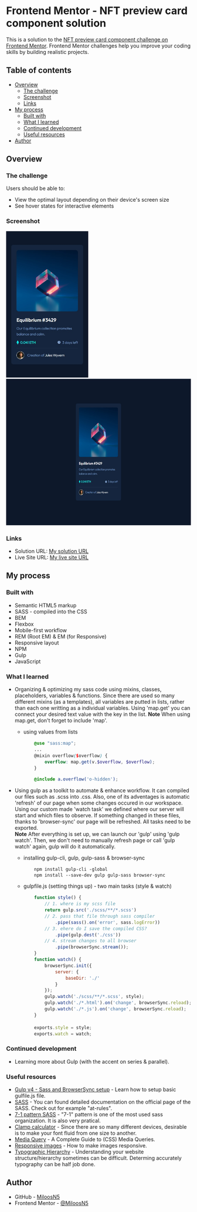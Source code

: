 # Frontend Mentor - NFT preview card component solution

This is a solution to the [NFT preview card component challenge on Frontend Mentor](https://www.frontendmentor.io/challenges/nft-preview-card-component-SbdUL_w0U). Frontend Mentor challenges help you improve your coding skills by building realistic projects.  

## Table of contents

- [Overview](#overview)
  - [The challenge](#the-challenge)
  - [Screenshot](#screenshot)
  - [Links](#links)
- [My process](#my-process)
  - [Built with](#built-with)
  - [What I learned](#what-i-learned)
  - [Continued development](#continued-development)
  - [Useful resources](#useful-resources)
- [Author](#author)

## Overview

### The challenge

Users should be able to:

- View the optimal layout depending on their device's screen size
- See hover states for interactive elements

### Screenshot
<div>
  <img src="solution_images/solution_mobile375.jpg" width="auto" height="400" src="solution on mobile view"/>
  <img src="solution_images/solution_desktop1440.jpg" width="auto" height="400" src="solution on desktop view"/>
</div>

### Links

- Solution URL: [My solution URL](https://github.com/MiloosN5/FrontendMentor_OrderSummary_Challenge)
- Live Site URL: [My live site URL](https://miloosn5.github.io/FrontendMentor_OrderSummary_Challenge/)


## My process

### Built with

- Semantic HTML5 markup
- SASS - compiled into the CSS
- BEM
- Flexbox
- Mobile-first workflow
- REM (Root EM) & EM (for Responsive)
- Responsive layout
- NPM
- Gulp
- JavaScript

### What I learned

* Organizing & optimizing my sass code using mixins, classes, placeholders, variables & functions. Since there are used so many different mixins (as a templates), all variables are putted in lists, rather than each one writting as a individual variables. Using 'map.get' you can connect your desired text value with the key in the list. 
**Note** When using map.get, don't forget to include 'map'.

  * using values from lists 
    ```scss
        @use "sass:map";
        ...
        @mixin overflow($overflow) {
            overflow: map.get(v.$overflow, $overflow);
        }
    ```
    ```scss
        @include a.overflow('o-hidden');
    ```
      
* Using gulp as a toolkit to automate & enhance workflow. It can compiled our files such as .scss into .css. Also, one of its adventages is automatic 'refresh' of our page when some changes occured in our workspace. Using our custom made 'watch task' we defined where our server will start and which files to observe. If something changed in these files, thanks to 'browser-sync' our page will be refreshed. All tasks need to be exported.  
**Note** After everything is set up, we can launch our 'gulp' using 'gulp watch'. Then, we don't need to manually refresh page or call 'gulp watch' again, gulp will do it automatically. 

  * installing gulp-cli, gulp, gulp-sass & browser-sync
    ```
        npm install gulp-cli -global
        npm install --save-dev gulp gulp-sass browser-sync 
    ```

  * gulpfile.js (setting things up) - two main tasks (style & watch)
    ```js
        function style() {
            // 1. where is my scss file
            return gulp.src('./scss/**/*.scss')
            // 2. pass that file through sass compiler
                .pipe(sass().on('error', sass.logError))
            // 3. ehere do I save the compiled CSS?
                .pipe(gulp.dest('./css'))
            // 4. stream changes to all browser
                .pipe(browserSync.stream());
        }
        function watch() {
            browserSync.init({
                server: {
                    baseDir: './'
                }
            });
            gulp.watch('./scss/**/*.scss', style);
            gulp.watch('./*.html').on('change', browserSync.reload);
            gulp.watch('./*.js').on('change', browserSync.reload);
        }

        exports.style = style;
        exports.watch = watch;
    ```

### Continued development

* Learning more about Gulp (with the accent on series & parallel).

### Useful resources

- [Gulp v4 - Sass and BrowserSync setup](https://www.youtube.com/watch?v=QgMQeLymAdU) - Learn how to setup basic gulfile.js file.
- [SASS](https://sass-lang.com/documentation/at-rules) - You can found detailed documentation on the official page of the SASS. Check out for example "at-rules".
- [7-1 pattern SASS](https://sass-guidelin.es/#component-structure) - "7-1" pattern is one of the most used sass organization. It is also very pratical. 
- [Clamp calculator](https://royalfig.github.io/fluid-typography-calculator/) - Since there are so many different devices, desirable is to make your font fluid from one size to another.
- [Media Query](https://css-tricks.com/a-complete-guide-to-css-media-queries/) - A Complete Guide to (CSS) Media Queries.
- [Responsive images](https://developer.mozilla.org/en-US/docs/Learn/HTML/Multimedia_and_embedding/Responsive_images) - How to make images responsive.
- [Typographic Hierarchy](https://www.toptal.com/designers/typography/typographic-hierarchy) - Understanding your website structure/hierarchy sometimes can be difficult. Determing accurately typography can be half job done. 

## Author

- GitHub - [MiloosN5](https://github.com/MiloosN5)
- Frontend Mentor - [@MiloosN5](https://www.frontendmentor.io/profile/MiloosN5)



